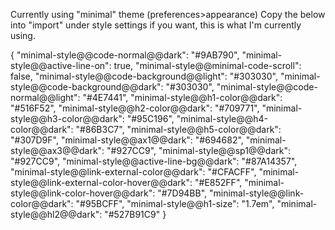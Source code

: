 

Currently using "minimal" theme (preferences>appearance)
Copy the below into "import" under style settings if you want, this is what I'm currently using.

{
  "minimal-style@@code-normal@@dark": "#9AB790",
  "minimal-style@@active-line-on": true,
  "minimal-style@@minimal-code-scroll": false,
  "minimal-style@@code-background@@light": "#303030",
  "minimal-style@@code-background@@dark": "#303030",
  "minimal-style@@code-normal@@light": "#4E7441",
  "minimal-style@@h1-color@@dark": "#516F52",
  "minimal-style@@h2-color@@dark": "#709771",
  "minimal-style@@h3-color@@dark": "#95C196",
  "minimal-style@@h4-color@@dark": "#86B3C7",
  "minimal-style@@h5-color@@dark": "#307D9F",
  "minimal-style@@ax1@@dark": "#694682",
  "minimal-style@@ax3@@dark": "#927CC9",
  "minimal-style@@sp1@@dark": "#927CC9",
  "minimal-style@@active-line-bg@@dark": "#87A14357",
  "minimal-style@@link-external-color@@dark": "#CFACFF",
  "minimal-style@@link-external-color-hover@@dark": "#E852FF",
  "minimal-style@@link-color-hover@@dark": "#7D94BB",
  "minimal-style@@link-color@@dark": "#95BCFF",
  "minimal-style@@h1-size": "1.7em",
  "minimal-style@@hl2@@dark": "#527B91C9"
}
